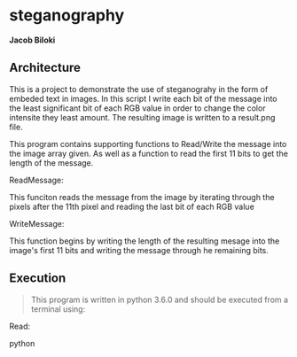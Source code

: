 # steganography

**Jacob Biloki**
## Architecture

This is a project to demonstrate the use of steganograhy in the form of embeded text in images. In this script I write each bit of the message into the least significant bit of each RGB value in order to change the color intensite they least amount. The resulting image is written to a result.png file.

This program contains supporting functions to Read/Write the message into the image array given.
As well as a function to read the first 11 bits to get the length of the message.

ReadMessage:

This funciton reads the message from the image by iterating through the pixels after the 11th pixel and reading the last bit of each RGB value

WriteMessage:

This function begins by writing the length of the resulting mesage into the image's first 11 bits and writing the message through he remaining bits.

## Execution
> This program is written in python 3.6.0 and should be executed from a terminal using:

Read:

  python <script> <-w> <image_file> <string_message> for console message and <script> <-w> <image_file> <-f> <file_name> to write a file"

Write:

  python <script> <-r> <image_file>
  
  Writing will create a new file called 'result.png' which is your new image with the message embedded.
